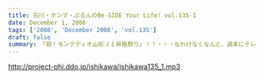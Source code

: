```yaml
---
title: 石川・ホンマ・ぶるんのBe-SIDE Your Life! vol.135-1
date: December 1, 2008
tags: ['2008', 'December 2008', 'vol.135']
draft: false
summary: 「祝！モンテディオ山形Ｊ１昇格祭り」！！・・・なわけなくなんと、週末にテレビ出演！？をしていた石川・ホンマ両氏の盛り上がりのお話から。しかもサッカーというよりも「野球（草野球）」のお話ですな。NAMAEも見切れていたかな・・・NAMAE
---
```


http://project-phi.ddo.jp/ishikawa/ishikawa135_1.mp3